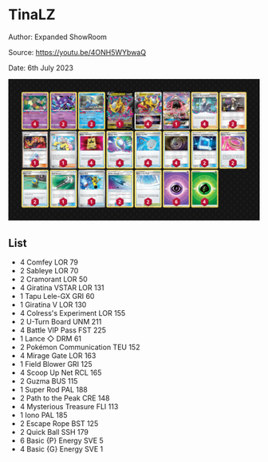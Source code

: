 # TinaLZ

Author: Expanded ShowRoom

Source: <https://youtu.be/4ONH5WYbwaQ>

Date: 6th July 2023

![decklist](../../images/PAL/TinaLZ/1-%20TinaLZ.png)

## List

* 4 Comfey LOR 79
* 2 Sableye LOR 70
* 2 Cramorant LOR 50
* 4 Giratina VSTAR LOR 131
* 1 Tapu Lele-GX GRI 60
* 1 Giratina V LOR 130
* 4 Colress's Experiment LOR 155
* 2 U-Turn Board UNM 211
* 4 Battle VIP Pass FST 225
* 1 Lance ◇ DRM 61
* 2 Pokémon Communication TEU 152
* 4 Mirage Gate LOR 163
* 1 Field Blower GRI 125
* 4 Scoop Up Net RCL 165
* 2 Guzma BUS 115
* 1 Super Rod PAL 188
* 2 Path to the Peak CRE 148
* 4 Mysterious Treasure FLI 113
* 1 Iono PAL 185
* 2 Escape Rope BST 125
* 2 Quick Ball SSH 179
* 6 Basic {P} Energy SVE 5
* 4 Basic {G} Energy SVE 1
